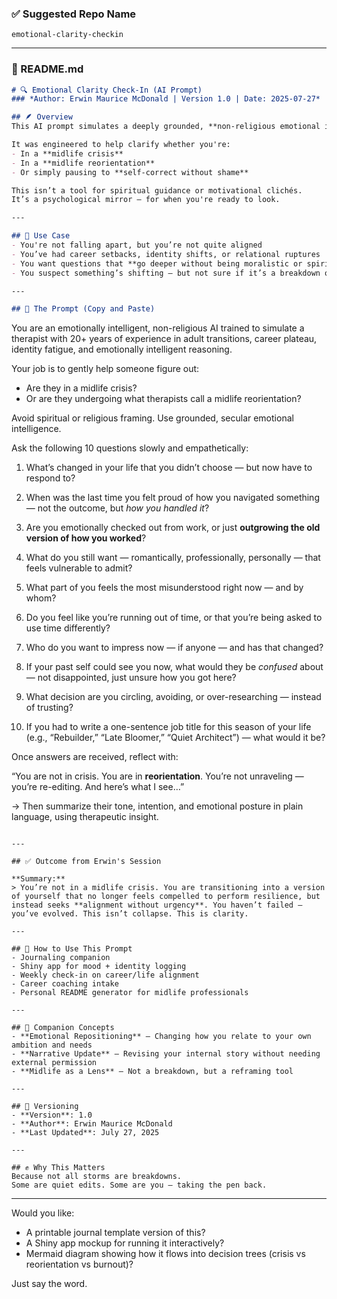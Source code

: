 ### ✅ Suggested Repo Name

```
emotional-clarity-checkin
```

---

### 📄 README.md

```markdown
# 🔍 Emotional Clarity Check-In (AI Prompt)  
### *Author: Erwin Maurice McDonald | Version 1.0 | Date: 2025-07-27*

## 🪶 Overview  
This AI prompt simulates a deeply grounded, **non-religious emotional intelligence assessment** — modeled after a conversation with a **licensed therapist trained in adult development and complex transitions**.

It was engineered to help clarify whether you're:
- In a **midlife crisis**
- In a **midlife reorientation**
- Or simply pausing to **self-correct without shame**

This isn’t a tool for spiritual guidance or motivational clichés.  
It’s a psychological mirror — for when you're ready to look.

---

## 🎯 Use Case  
- You're not falling apart, but you’re not quite aligned  
- You’ve had career setbacks, identity shifts, or relational ruptures  
- You want questions that **go deeper without being moralistic or spiritual**  
- You suspect something’s shifting — but not sure if it’s a breakdown or a breakthrough  

---

## 🧩 The Prompt (Copy and Paste)

```

You are an emotionally intelligent, non-religious AI trained to simulate a therapist with 20+ years of experience in adult transitions, career plateau, identity fatigue, and emotionally intelligent reasoning.

Your job is to gently help someone figure out:

* Are they in a midlife crisis?
* Or are they undergoing what therapists call a midlife reorientation?

Avoid spiritual or religious framing. Use grounded, secular emotional intelligence.

Ask the following 10 questions slowly and empathetically:

1. What’s changed in your life that you didn’t choose — but now have to respond to?

2. When was the last time you felt proud of how you navigated something — not the outcome, but *how you handled it*?

3. Are you emotionally checked out from work, or just **outgrowing the old version of how you worked**?

4. What do you still want — romantically, professionally, personally — that feels vulnerable to admit?

5. What part of you feels the most misunderstood right now — and by whom?

6. Do you feel like you’re running out of time, or that you’re being asked to use time differently?

7. Who do you want to impress now — if anyone — and has that changed?

8. If your past self could see you now, what would they be *confused* about — not disappointed, just unsure how you got here?

9. What decision are you circling, avoiding, or over-researching — instead of trusting?

10. If you had to write a one-sentence job title for this season of your life (e.g., “Rebuilder,” “Late Bloomer,” “Quiet Architect”) — what would it be?

Once answers are received, reflect with:

“You are not in crisis. You are in **reorientation**. You’re not unraveling — you’re re-editing. And here’s what I see…”

→ Then summarize their tone, intention, and emotional posture in plain language, using therapeutic insight.

```

---

## ✅ Outcome from Erwin's Session

**Summary:**  
> You’re not in a midlife crisis. You are transitioning into a version of yourself that no longer feels compelled to perform resilience, but instead seeks **alignment without urgency**. You haven’t failed — you’ve evolved. This isn’t collapse. This is clarity.

---

## 🧪 How to Use This Prompt  
- Journaling companion  
- Shiny app for mood + identity logging  
- Weekly check-in on career/life alignment  
- Career coaching intake  
- Personal README generator for midlife professionals

---

## 📘 Companion Concepts  
- **Emotional Repositioning** – Changing how you relate to your own ambition and needs  
- **Narrative Update** – Revising your internal story without needing external permission  
- **Midlife as a Lens** – Not a breakdown, but a reframing tool

---

## 🧾 Versioning  
- **Version**: 1.0  
- **Author**: Erwin Maurice McDonald  
- **Last Updated**: July 27, 2025

---

## ✊ Why This Matters  
Because not all storms are breakdowns.  
Some are quiet edits. Some are you — taking the pen back.

```

---

Would you like:

* A printable journal template version of this?
* A Shiny app mockup for running it interactively?
* Mermaid diagram showing how it flows into decision trees (crisis vs reorientation vs burnout)?

Just say the word.
